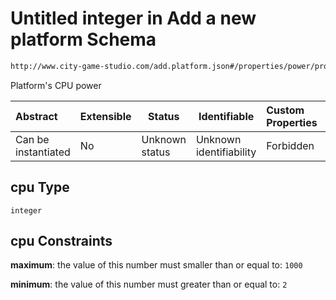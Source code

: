 # Untitled integer in Add a new platform Schema

```txt
http://www.city-game-studio.com/add.platform.json#/properties/power/properties/cpu
```

Platform's CPU power


| Abstract            | Extensible | Status         | Identifiable            | Custom Properties | Additional Properties | Access Restrictions | Defined In                                                                           |
| :------------------ | ---------- | -------------- | ----------------------- | :---------------- | --------------------- | ------------------- | ------------------------------------------------------------------------------------ |
| Can be instantiated | No         | Unknown status | Unknown identifiability | Forbidden         | Allowed               | none                | [add-platform.schema.json\*](../out/add-platform.schema.json "open original schema") |

## cpu Type

`integer`

## cpu Constraints

**maximum**: the value of this number must smaller than or equal to: `1000`

**minimum**: the value of this number must greater than or equal to: `2`
